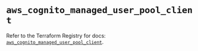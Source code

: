 # `aws_cognito_managed_user_pool_client`

Refer to the Terraform Registry for docs: [`aws_cognito_managed_user_pool_client`](https://registry.terraform.io/providers/hashicorp/aws/5.41.0/docs/resources/cognito_managed_user_pool_client).
